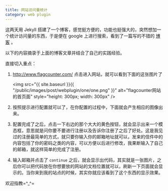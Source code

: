 ```yaml
---
title: 网站访问量统计
category: web plugin
---
```


这两天用 Jekyll 搭建了一个博客，感觉挺方便的，功能也挺强大的，突然想加一个统计访问量的东西，于是便在 google 上进行搜索，看到了一篇写的不错的 [博客](http://blog.sciencenet.cn/blog-81613-838798.html) 。

以下的内容摘录于上面的博客文章并结合了自己的实践经验。

直接切入重点：

1. <http://www.flagcounter.com/> 点击进入网站，就可以看到下面的这张图片了

    <img src="{{ site.baseurl }}{{ "/public/images/post/webplugin/one/one.png" }}" alt="flagcounter网站的首页面" style="height: 300px; width: 300px" />
    
2. 按照提示进行配置就可以了，在你配置的过程中，下面就会产生相应的图像出来。

3. 配置完成了之后，点击一下右边的那个大大的黄色按钮，就会显示出来一个模态框，意思就是问你要不要进行注册以及告诉你注册了之后了好处。这是我见过的注册最简单的方式，就只要你输入你的邮箱地址就可以，发来的信件中的内容包括了你的密码之类的内容，可以方便以后进行修改，我果断输入了自己的邮箱，就这样简单的完成了注册。

4. 输入邮箱并点击了 `continue` 之后，就会显示出代码，其实就是一张图片，之后你可以把代码放在你想要放的网站的文档位置就可以，刷新一下页面就会显示的。当你来到我的站点的时候，其实你就应该看到了这个东西的显示效果。

欢迎指教=^_^=

